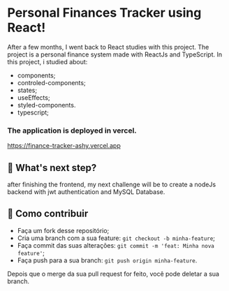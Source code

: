 # Personal Finances Tracker using React!
After a few months, I went back to React studies with this project. The project is a personal finance system made with ReactJs and TypeScript. 
  In this project, i studied about: 
- components; 
- controled-components;
- states;
- useEffects;
- styled-components.
- typescript;

### The application is deployed in vercel. 
https://finance-tracker-ashy.vercel.app

## :rocket: What's next step? 

after finishing the frontend, my next challenge will be to create a nodeJs backend with jwt authentication and MySQL Database.



## :thinking: Como contribuir

- Faça um fork desse repositório;
- Cria uma branch com a sua feature: `git checkout -b minha-feature`;
- Faça commit das suas alterações: `git commit -m 'feat: Minha nova feature'`;
- Faça push para a sua branch: `git push origin minha-feature`.

Depois que o merge da sua pull request for feito, você pode deletar a sua branch.
